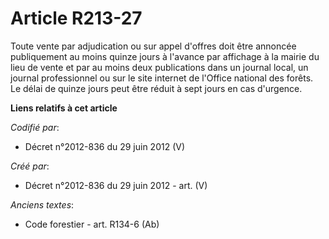 # Article R213-27

Toute vente par adjudication ou sur appel d'offres doit être annoncée publiquement au moins quinze jours à l'avance par
affichage à la mairie du lieu de vente et par au moins deux publications dans un journal local, un journal professionnel ou
sur le site internet de l'Office national des forêts. Le délai de quinze jours peut être réduit à sept jours en cas
d'urgence.

**Liens relatifs à cet article**

_Codifié par_:

  - Décret n°2012-836 du 29 juin 2012 (V)

_Créé par_:

  - Décret n°2012-836 du 29 juin 2012 - art. (V)

_Anciens textes_:

  - Code forestier - art. R134-6 (Ab)
